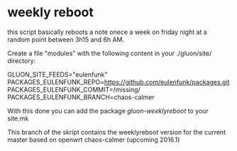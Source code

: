 weekly reboot
=============

this script basically reboots a note onece a week on friday night at a random point between 3h15 and 6h AM. 


Create a file "modules" with the following content in your ./gluon/site/ directory:

GLUON_SITE_FEEDS="eulenfunk"<br>
PACKAGES_EULENFUNK_REPO=https://github.com/eulenfunk/packages.git<br>
PACKAGES_EULENFUNK_COMMIT=/missing/<br>
PACKAGES_EULENFUNK_BRANCH=chaos-calmer<br>

With this done you can add the package *gluon-weeklyreboot* to your site.mk

This branch of the skript contains the weeklyreboot version for the current master based on openwrt chaos-calmer (upcoming 2016.1)
